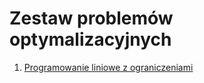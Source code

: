# Zestaw problemów optymalizacyjnych

1. [Programowanie liniowe z ograniczeniami](https://nbviewer.jupyter.org/github/puchabar/hm_opt_article/blob/main/jupyter_notebooks/programowanie_liniowe.ipynb)
